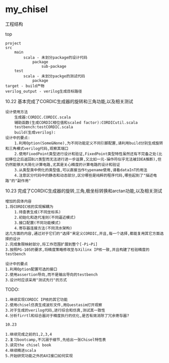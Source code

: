 # my_chisel

工程结构

top

    project
    src        
        main 
            scala - 未划分package的设计代码
                package
                    sub-package
        test
            scala - 未划分packge的测试代码
                package
    target - build产物
    verilog_output - verilog生成目标路径

10.22 基本完成了CORDIC生成器的旋转和三角功能,以及相关测试

    设计使用方法
        生成器:CORDIC.CORDIC.scala
        辅助函数(生成CORDIC相位值和scaled factor):CORDICutil.scala
        testbench:testCORDIC.scala
        build(生成verilog):
    设计中的要点:
        1.利用Option(Some&None),为不同功能定义不同引脚配置,请利用build分别生成旋转和三角模式verilog代码,观察其端口
        2.使用FixedPoint类型进行设计和验证,FixedPoint类型特性虽然还有不完备之处(比如移位之后返回Bit类型而无法进行进一步运算,又比如一元-操作符似乎无法被IDEA推断),但仍然能够大大简化计算电路,尤其是关心精度的计算电路的设计和验证
        3.从类型类中例化的类型值,可以直接当作typename使用,请看dataInT的用法
        4.注意区分代码中的静态和动态部分,区分哪些是纯粹的程序代码,哪些起到了"描述电路"的"副作用"

10.23 完成了CORDIC生成器的旋转,三角,极坐标转换和arctan功能,以及相关测试

    增加的具体内容
    1.将CORDIC核的实现解耦为
        1.待查表生成(不同坐标系)
        2.初始化和迭代准则(不同逼近模式)
        3.接口配置(不同功能模式)
        4.寄存器连接方法(不同流水架构)
    这几方面的内容,通过对于它们的"选择"来定义CORDIC,并且,每一个选择,都能复用其它方面选择的设计
    2.完成象限映射部分,将工作范围扩展到整个[-Pi~Pi]
    3.按照PG-105的要求,将精度策略修改至与Xilinx IP核一致,并且构建了检验精度的testbench

    设计中的要点
    1.利用Option配置可选的接口
    2.使用assertion导向,而不是输出导向的testbench
    3.设计时应该采用"测试先行"的方式

TODO:

    1.继续实现CORDIC IP核的其它功能
    2.使用chisel仿真生成波形文件,用Questasim打开观察
    3.对于生成的verilog代码,进行综合和仿真,测试其一致性
    4.分析firrtl和综合器对于精度执行的优化,是否有效消除了冗余寄存器?

    10.23
    
    1.继续完成之前的1,2,3,4
    2.复习bootcamp,不沉溺于细节,先给出一张Chisel特性表
    3.读完the chisel book
    4.继续精进scala
    5.开始研究功能之外的AXI接口如何实现
